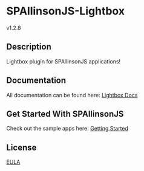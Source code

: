 # SPAllinsonJS-Lightbox

v1.2.8



## Description

Lightbox plugin for SPAllinsonJS applications!



## Documentation

All documentation can be found here:
[Lightbox Docs](http://spallinsonjs.com/#/home/developer/lightbox)



## Get Started With SPAllinsonJS

Check out the sample apps here:
[Getting Started](http://spallinsonjs.com/#/home/developer/getting-started)



## License

[EULA](LICENSE)
